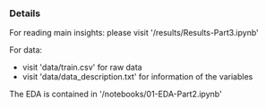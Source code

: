 ### Details
For reading main insights: please visit '/results/Results-Part3.ipynb' 

For data:

- visit 'data/train.csv' for raw data
- visit 'data/data_description.txt' for information of the variables 

The EDA is contained in '/notebooks/01-EDA-Part2.ipynb'